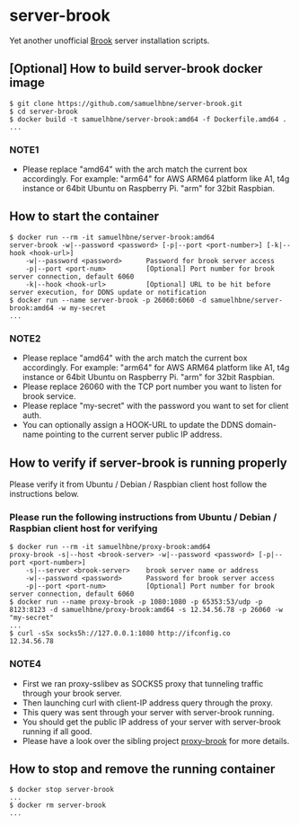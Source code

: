 # server-brook

Yet another unofficial [Brook](https://github.com/txthinking/brook) server installation scripts.

## [Optional] How to build server-brook docker image

```shell
$ git clone https://github.com/samuelhbne/server-brook.git
$ cd server-brook
$ docker build -t samuelhbne/server-brook:amd64 -f Dockerfile.amd64 .
...
```

### NOTE1

- Please replace "amd64" with the arch match the current box accordingly. For example: "arm64" for AWS ARM64 platform like A1, t4g instance or 64bit Ubuntu on Raspberry Pi. "arm" for 32bit Raspbian.

## How to start the container

```shell
$ docker run --rm -it samuelhbne/server-brook:amd64
server-brook -w|--password <password> [-p|--port <port-number>] [-k|--hook <hook-url>]
    -w|--password <password>      Password for brook server access
    -p|--port <port-num>          [Optional] Port number for brook server connection, default 6060
    -k|--hook <hook-url>          [Optional] URL to be hit before server execution, for DDNS update or notification
$ docker run --name server-brook -p 26060:6060 -d samuelhbne/server-brook:amd64 -w my-secret
...
```

### NOTE2

- Please replace "amd64" with the arch match the current box accordingly. For example: "arm64" for AWS ARM64 platform like A1, t4g instance or 64bit Ubuntu on Raspberry Pi. "arm" for 32bit Raspbian.
- Please replace 26060 with the TCP port number you want to listen for brook service.
- Please replace "my-secret" with the password you want to set for client auth.
- You can optionally assign a HOOK-URL to update the DDNS domain-name pointing to the current server public IP address.

## How to verify if server-brook is running properly

Please verify it from Ubuntu / Debian / Raspbian client host follow the instructions below.

### Please run the following instructions from Ubuntu / Debian / Raspbian client host for verifying

```shell
$ docker run --rm -it samuelhbne/proxy-brook:amd64
proxy-brook -s|--host <brook-server> -w|--password <password> [-p|--port <port-number>]
    -s|--server <brook-server>    brook server name or address
    -w|--password <password>      Password for brook server access
    -p|--port <port-num>          [Optional] Port number for brook server connection, default 6060
$ docker run --name proxy-brook -p 1080:1080 -p 65353:53/udp -p 8123:8123 -d samuelhbne/proxy-brook:amd64 -s 12.34.56.78 -p 26060 -w "my-secret"
...
$ curl -sSx socks5h://127.0.0.1:1080 http://ifconfig.co
12.34.56.78
```

### NOTE4

- First we ran proxy-sslibev as SOCKS5 proxy that tunneling traffic through your brook server.
- Then launching curl with client-IP address query through the proxy.
- This query was sent through your server with server-brook running.
- You should get the public IP address of your server with server-brook running if all good.
- Please have a look over the sibling project [proxy-brook](https://github.com/samuelhbne/proxy-brook) for more details.

## How to stop and remove the running container

```shell
$ docker stop server-brook
...
$ docker rm server-brook
...
```
